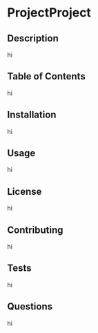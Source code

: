 
# ProjectProject

## Description
hi

## Table of Contents
hi

## Installation
hi

## Usage
hi

## License
hi

## Contributing
hi

## Tests
hi

## Questions
hi
